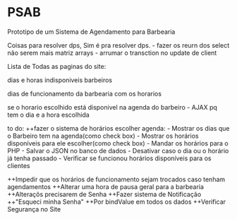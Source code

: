 # PSAB
 Prototipo de um Sistema de Agendamento para Barbearia

Coisas para resolver dps, Sim é pra resolver dps.
    - fazer os reurn dos select não serem mais matriz arrays 
    - arrumar o transction no update de client

Lista de Todas as paginas do site: 

dias e horas indisponiveis barbeiros

dias de funcionamento da barbearia com os horarios

se o horario escolhido está disponivel na agenda do barbeiro - AJAX pq tem o dia e a hora escolhida

to do: 
++fazer o sistema de horários escolher agenda:
    - Mostrar os dias que o Barbeiro tem na agenda(como check box)
    - Mostrar os horários disponíveis para ele escolher(como check box)
    - Mandar os horários para o PHP
    - Salvar o JSON no banco de dados
    - Desativar caso o dia ou o horário já tenha passado
    - Verificar se funcionou horários disponíveis para os clientes

++Impedir que os horários de funcionamento sejam trocados caso tenham agendamentos
++Alterar uma hora de pausa geral para a barbearia
++Alteraçõs precisarem de Senha
++Fazer sistema de Notificação
++"Esqueci minha Senha"
++Por bindValue em todos os dados
++Verificar Segurança no Site